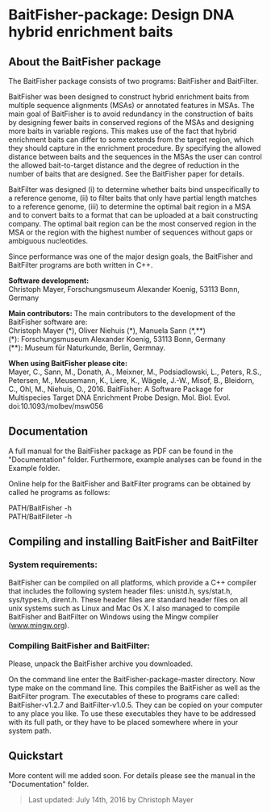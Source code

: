﻿BaitFisher-package: Design DNA hybrid enrichment baits
======================================================


About the BaitFisher package
----------------------------
The BaitFisher package consists of two programs: BaitFisher and BaitFilter. 

BaitFisher was been designed to construct hybrid enrichment baits from multiple sequence alignments (MSAs) or annotated features in MSAs. The main goal of BaitFisher is to avoid redundancy in the construction of baits by designing fewer baits in conserved regions of the MSAs and designing more baits in variable regions. This makes use of the fact that hybrid enrichment baits can differ to some extends from the target region, which they should capture in the enrichment procedure. By specifying the allowed distance between baits and the sequences in the MSAs the user can control the allowed bait-to-target distance and the degree of reduction in the number of baits that are designed. See the BaitFisher paper for details.

BaitFilter was designed (i) to determine whether baits bind unspecifically to a reference genome, (ii) to filter baits that only have partial length matches to a reference genome, (iii) to determine the optimal bait region in a MSA and to convert baits to a format that can be uploaded at a bait constructing company. The optimal bait region can be the most conserved region in the MSA or the region with the highest number of sequences without gaps or ambiguous nucleotides.

Since performance was one of the major design goals, the BaitFisher and BaitFilter programs are both written in C++. 

**Software development:**   
Christoph Mayer, 
Forschungsmuseum Alexander Koenig, 
53113 Bonn, 
Germany

**Main contributors:**
The main contributors to the development of the BaitFisher software are:  
Christoph Mayer (\*), Oliver Niehuis (\*), Manuela Sann (\*,\*\*)  
(\*): Forschungsmuseum Alexander Koenig, 53113 Bonn, Germany  
(\*\*): Museum für Naturkunde, Berlin, Germnay.  


**When using BaitFisher please cite:**   
Mayer, C., Sann, M., Donath, A., Meixner, M., Podsiadlowski, L., Peters, R.S., Petersen, M., Meusemann, K., Liere, K., Wägele, J.-W., Misof, B., Bleidorn, C., Ohl, M., Niehuis, O., 2016. BaitFisher: A Software Package for Multispecies Target DNA Enrichment Probe Design. Mol. Biol. Evol. doi:10.1093/molbev/msw056

Documentation
-------------

A full manual for the BaitFisher package as PDF can be found in the "Documentation" folder.
Furthermore, example analyses can be found in the Example folder.

Online help for the BaitFisher and BaitFilter programs can be obtained by called he programs
as follows:

PATH/BaitFisher -h  
PATH/BaitFileter -h



Compiling and installing BaitFisher and BaitFilter
--------------------------------------------------
### System requirements:

BaitFisher can be compiled on all platforms, which provide a C++ compiler that includes the following system header files: unistd.h, sys/stat.h, sys/types.h, dirent.h. These header files are standard header files on all unix systems such as Linux and Mac Os X. I also managed to compile BaitFisher and BaitFilter on Windows using the Mingw compiler (www.mingw.org).

### Compiling BaitFisher and BaitFilter:

Please, unpack the BaitFisher archive you downloaded. 

On the command line enter the BaitFisher-package-master directory. Now type make on the command line. This compiles the BaitFisher as well as the BaitFilter program. The executables of these to programs care called: BaitFisher-v1.2.7 and BaitFilter-v1.0.5. They can be copied on your computer to any place you like. To use these executables they have to be addressed with its full path, or they have to be placed somewhere where in your system path.


Quickstart
----------
More content will me added soon.
For details please see the manual in the "Documentation" folder.

>Last updated: July 14th, 2016 by Christoph Mayer

